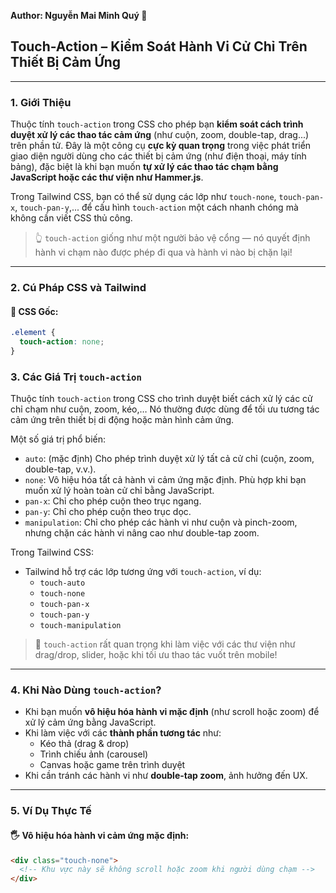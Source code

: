 **Author: Nguyễn Mai Minh Quý 📘**

## Touch-Action – Kiểm Soát Hành Vi Cử Chỉ Trên Thiết Bị Cảm Ứng

---

### 1. **Giới Thiệu**

Thuộc tính `touch-action` trong CSS cho phép bạn **kiểm soát cách trình duyệt xử lý các thao tác cảm ứng** (như cuộn, zoom, double-tap, drag...) trên phần tử. Đây là một công cụ **cực kỳ quan trọng** trong việc phát triển giao diện người dùng cho các thiết bị cảm ứng (như điện thoại, máy tính bảng), đặc biệt là khi bạn muốn **tự xử lý các thao tác chạm bằng JavaScript hoặc các thư viện như Hammer.js**.

Trong Tailwind CSS, bạn có thể sử dụng các lớp như `touch-none`, `touch-pan-x`, `touch-pan-y`,... để cấu hình `touch-action` một cách nhanh chóng mà không cần viết CSS thủ công.

> 👆 `touch-action` giống như một người bảo vệ cổng — nó quyết định hành vi chạm nào được phép đi qua và hành vi nào bị chặn lại!

---

### 2. **Cú Pháp CSS và Tailwind**

#### 📌 CSS Gốc:

```css
.element {
  touch-action: none;
}
```
### 3. **Các Giá Trị `touch-action`**

Thuộc tính `touch-action` trong CSS cho trình duyệt biết cách xử lý các cử chỉ chạm như cuộn, zoom, kéo,… Nó thường được dùng để tối ưu tương tác cảm ứng trên thiết bị di động hoặc màn hình cảm ứng.

Một số giá trị phổ biến:

- `auto`: (mặc định) Cho phép trình duyệt xử lý tất cả cử chỉ (cuộn, zoom, double-tap, v.v.).
- `none`: Vô hiệu hóa tất cả hành vi cảm ứng mặc định. Phù hợp khi bạn muốn xử lý hoàn toàn cử chỉ bằng JavaScript.
- `pan-x`: Chỉ cho phép cuộn theo trục ngang.
- `pan-y`: Chỉ cho phép cuộn theo trục dọc.
- `manipulation`: Chỉ cho phép các hành vi như cuộn và pinch-zoom, nhưng chặn các hành vi nâng cao như double-tap zoom.

Trong Tailwind CSS:
- Tailwind hỗ trợ các lớp tương ứng với `touch-action`, ví dụ:
  - `touch-auto`
  - `touch-none`
  - `touch-pan-x`
  - `touch-pan-y`
  - `touch-manipulation`

> 📱 `touch-action` rất quan trọng khi làm việc với các thư viện như drag/drop, slider, hoặc khi tối ưu thao tác vuốt trên mobile!

---

### 4. **Khi Nào Dùng `touch-action`?**

- Khi bạn muốn **vô hiệu hóa hành vi mặc định** (như scroll hoặc zoom) để xử lý cảm ứng bằng JavaScript.
- Khi làm việc với các **thành phần tương tác** như:
  - Kéo thả (drag & drop)
  - Trình chiếu ảnh (carousel)
  - Canvas hoặc game trên trình duyệt
- Khi cần tránh các hành vi như **double-tap zoom**, ảnh hưởng đến UX.

---

### 5. **Ví Dụ Thực Tế**

#### 🖐️ Vô hiệu hóa hành vi cảm ứng mặc định:

```html
<div class="touch-none">
  <!-- Khu vực này sẽ không scroll hoặc zoom khi người dùng chạm -->
</div>
```
